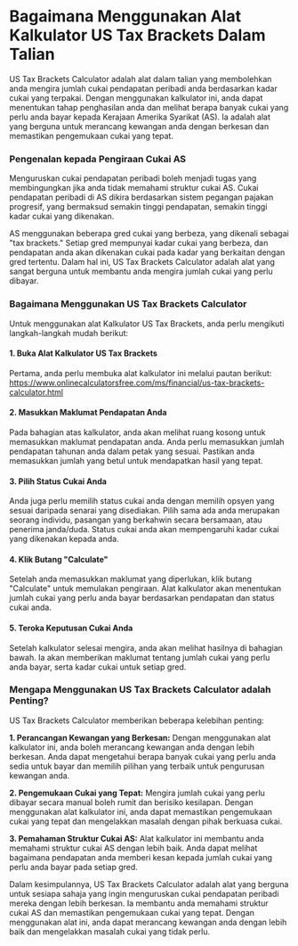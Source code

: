 Bagaimana Menggunakan Alat Kalkulator US Tax Brackets Dalam Talian
==================================================================

US Tax Brackets Calculator adalah alat dalam talian yang membolehkan anda mengira jumlah cukai pendapatan peribadi anda berdasarkan kadar cukai yang terpakai. Dengan menggunakan kalkulator ini, anda dapat menentukan tahap penghasilan anda dan melihat berapa banyak cukai yang perlu anda bayar kepada Kerajaan Amerika Syarikat (AS). Ia adalah alat yang berguna untuk merancang kewangan anda dengan berkesan dan memastikan pengemukaan cukai yang tepat.

### Pengenalan kepada Pengiraan Cukai AS

Menguruskan cukai pendapatan peribadi boleh menjadi tugas yang membingungkan jika anda tidak memahami struktur cukai AS. Cukai pendapatan peribadi di AS dikira berdasarkan sistem pegangan pajakan progresif, yang bermaksud semakin tinggi pendapatan, semakin tinggi kadar cukai yang dikenakan.

AS menggunakan beberapa gred cukai yang berbeza, yang dikenali sebagai "tax brackets." Setiap gred mempunyai kadar cukai yang berbeza, dan pendapatan anda akan dikenakan cukai pada kadar yang berkaitan dengan gred tertentu. Dalam hal ini, US Tax Brackets Calculator adalah alat yang sangat berguna untuk membantu anda mengira jumlah cukai yang perlu dibayar.

### Bagaimana Menggunakan US Tax Brackets Calculator

Untuk menggunakan alat Kalkulator US Tax Brackets, anda perlu mengikuti langkah-langkah mudah berikut:

#### 1. Buka Alat Kalkulator US Tax Brackets

Pertama, anda perlu membuka alat kalkulator ini melalui pautan berikut: <https://www.onlinecalculatorsfree.com/ms/financial/us-tax-brackets-calculator.html>

#### 2. Masukkan Maklumat Pendapatan Anda

Pada bahagian atas kalkulator, anda akan melihat ruang kosong untuk memasukkan maklumat pendapatan anda. Anda perlu memasukkan jumlah pendapatan tahunan anda dalam petak yang sesuai. Pastikan anda memasukkan jumlah yang betul untuk mendapatkan hasil yang tepat.

#### 3. Pilih Status Cukai Anda

Anda juga perlu memilih status cukai anda dengan memilih opsyen yang sesuai daripada senarai yang disediakan. Pilih sama ada anda merupakan seorang individu, pasangan yang berkahwin secara bersamaan, atau penerima janda/duda. Status cukai anda akan mempengaruhi kadar cukai yang dikenakan kepada anda.

#### 4. Klik Butang "Calculate"

Setelah anda memasukkan maklumat yang diperlukan, klik butang "Calculate" untuk memulakan pengiraan. Alat kalkulator akan menentukan jumlah cukai yang perlu anda bayar berdasarkan pendapatan dan status cukai anda.

#### 5. Teroka Keputusan Cukai Anda

Setelah kalkulator selesai mengira, anda akan melihat hasilnya di bahagian bawah. Ia akan memberikan maklumat tentang jumlah cukai yang perlu anda bayar, serta kadar cukai untuk setiap gred.

### Mengapa Menggunakan US Tax Brackets Calculator adalah Penting?

US Tax Brackets Calculator memberikan beberapa kelebihan penting:

**1. Perancangan Kewangan yang Berkesan:** Dengan menggunakan alat kalkulator ini, anda boleh merancang kewangan anda dengan lebih berkesan. Anda dapat mengetahui berapa banyak cukai yang perlu anda sedia untuk bayar dan memilih pilihan yang terbaik untuk pengurusan kewangan anda.

**2. Pengemukaan Cukai yang Tepat:** Mengira jumlah cukai yang perlu dibayar secara manual boleh rumit dan berisiko kesilapan. Dengan menggunakan alat kalkulator ini, anda dapat memastikan pengemukaan cukai yang tepat dan mengelakkan masalah dengan pihak berkuasa cukai.

**3. Pemahaman Struktur Cukai AS:** Alat kalkulator ini membantu anda memahami struktur cukai AS dengan lebih baik. Anda dapat melihat bagaimana pendapatan anda memberi kesan kepada jumlah cukai yang perlu anda bayar pada setiap gred.

Dalam kesimpulannya, US Tax Brackets Calculator adalah alat yang berguna untuk sesiapa sahaja yang ingin menguruskan cukai pendapatan peribadi mereka dengan lebih berkesan. Ia membantu anda memahami struktur cukai AS dan memastikan pengemukaan cukai yang tepat. Dengan menggunakan alat ini, anda dapat merancang kewangan anda dengan lebih baik dan mengelakkan masalah cukai yang tidak perlu.